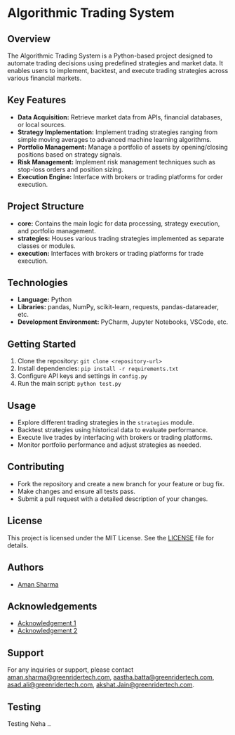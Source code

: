 # Algorithmic Trading System

## Overview
The Algorithmic Trading System is a Python-based project designed to automate trading decisions using predefined strategies and market data. It enables users to implement, backtest, and execute trading strategies across various financial markets.

## Key Features
- **Data Acquisition:** Retrieve market data from APIs, financial databases, or local sources.
- **Strategy Implementation:** Implement trading strategies ranging from simple moving averages to advanced machine learning algorithms.
- **Portfolio Management:** Manage a portfolio of assets by opening/closing positions based on strategy signals.
- **Risk Management:** Implement risk management techniques such as stop-loss orders and position sizing.
- **Execution Engine:** Interface with brokers or trading platforms for order execution.

## Project Structure
- **core:** Contains the main logic for data processing, strategy execution, and portfolio management.
- **strategies:** Houses various trading strategies implemented as separate classes or modules.
- **execution:** Interfaces with brokers or trading platforms for trade execution.

## Technologies
- **Language:** Python
- **Libraries:** pandas, NumPy, scikit-learn, requests, pandas-datareader, etc.
- **Development Environment:** PyCharm, Jupyter Notebooks, VSCode, etc.

## Getting Started
1. Clone the repository: `git clone <repository-url>`
2. Install dependencies: `pip install -r requirements.txt`
3. Configure API keys and settings in `config.py`
4. Run the main script: `python test.py`

## Usage
- Explore different trading strategies in the `strategies` module.
- Backtest strategies using historical data to evaluate performance.
- Execute live trades by interfacing with brokers or trading platforms.
- Monitor portfolio performance and adjust strategies as needed.

## Contributing
- Fork the repository and create a new branch for your feature or bug fix.
- Make changes and ensure all tests pass.
- Submit a pull request with a detailed description of your changes.

## License
This project is licensed under the MIT License. See the [LICENSE](LICENSE) file for details.

## Authors
- [Aman Sharma](https://github.com/A1man1)

## Acknowledgements
- [Acknowledgement 1](acknowledgement-1-url)
- [Acknowledgement 2](acknowledgement-2-url)

## Support
For any inquiries or support, please contact [aman.sharma@greenridertech.com](aman.sharma@greenridertech.com), [aastha.batta@greenridertech.com](aastha.batta@greenridertech.com), [asad.ali@greenridertech.com](asad.ali@greenridertech.com), [akshat.Jain@greenridertech.com](akshat.Jain@greenridertech.com).

## Testing
Testing Neha ..